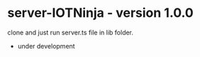 # server-IOTNinja - version 1.0.0

clone and just run server.ts file in lib folder.

- under development
